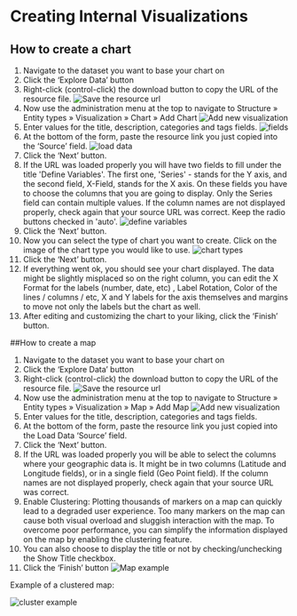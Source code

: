 # Creating Internal Visualizations

## How to create a chart

1.  Navigate to the dataset you want to base your chart on
2.  Click the ‘Explore Data’ button
3.  Right-click (control-click) the download button to copy the URL of the resource file.
![Save the resource url][Save the resource url]
4.  Now use the administration menu at the top to navigate to Structure » Entity types » Visualization » Chart » Add Chart
![Add new visualization][Add new visualization]
5.  Enter values for the title, description, categories and tags fields.
![fields][fields]
6.  At the bottom of the form, paste the resource link you just copied into the ‘Source’ field.
![load data][load data]
7.  Click the ‘Next’ button.
8.  If the URL was loaded properly you will have two fields to fill under the title 'Define Variables'. The first one, 'Series' - stands for the Y axis, and the second field, X-Field, stands for the X axis. On these fields you have to choose the columns that you are going to display. Only the Series field can contain multiple values. If the column names are not displayed properly, check again that your source URL was correct. Keep the radio buttons checked in 'auto'.
![define variables][define variables]
9.  Click the ‘Next’ button.
10.  Now you can select the type of chart you want to create. Click on the image of the chart type you would like to use.
![chart types][chart types]
11. Click the ‘Next’ button.
12. If everything went ok, you should see your chart displayed. The data might be slightly misplaced so on the right column, you can edit the X Format for the labels (number, date, etc) , Label Rotation, Color of the lines / columns / etc, X and Y labels for the axis themselves and margins to move not only the labels but the chart as well.
13. After editing and customizing the chart to your liking, click the ‘Finish’ button.

##How to create a map

1.  Navigate to the dataset you want to base your chart on
2.  Click the ‘Explore Data’ button
3.  Right-click (control-click) the download button to copy the URL of the resource file.
![Save the resource url][Save the resource url]
4.  Now use the administration menu at the top to navigate to Structure » Entity types » Visualization » Map » Add Map
![Add new visualization][Add new visualization]
5.  Enter values for the title, description, categories and tags fields.
6.  At the bottom of the form, paste the resource link you just copied into the Load Data ‘Source’ field.
7.  Click the ‘Next’ button.
8.  If the URL was loaded properly you will be able to select the columns where your geographic data is. It might be in two columns (Latitude and Longitude fields), or in a single field (Geo Point field). If the column names are not displayed properly, check again that your source URL was correct. 
9.  Enable Clustering: Plotting thousands of markers on a map can quickly lead to a degraded user experience. Too many markers on the map can cause both visual overload and sluggish interaction with the map. To overcome poor performance, you can simplify the information displayed on the map by enabling the clustering feature.
10.   You can also choose to display the title or not by checking/unchecking the Show Title checkbox.
11.  Click the ‘Finish’ button
![Map example][Map example]

Example of a clustered map:

![cluster example][cluster example]

 <!-- Images -->
[lat and long]: http://docs.getdkan.com/sites/default/files/Screen%20Shot%202015-08-07%20at%202.04.50%20AM.png
[clustered]: http://docs.getdkan.com/sites/default/files/Screen%20Shot%202015-08-07%20at%202.04.30%20AM.png
[menu]: http://docs.getdkan.com/sites/default/files/Screen%20Shot%202015-08-06%20at%203.56.52%20PM_0.png
[fields]: http://docs.getdkan.com/sites/default/files/Screen%20Shot%202015-08-07%20at%201.47.44%20AM.png
[dataset url]: http://docs.getdkan.com/sites/default/files/Screen%20Shot%202015-08-07%20at%201.57.19%20AM.png
[load data]: http://docs.getdkan.com/sites/default/files/Screen%20Shot%202015-08-07%20at%201.48.57%20AM.png
[define variables]: http://docs.getdkan.com/sites/default/files/Screen%20Shot%202015-08-07%20at%201.50.00%20AM.png
[chart types]: http://docs.getdkan.com/sites/default/files/Screen%20Shot%202015-08-07%20at%201.51.16%20AM.png
[final chart]: http://docs.getdkan.com/sites/default/files/Screen%20Shot%202015-08-07%20at%201.53.54%20AM.png
[map menu]: http://docs.getdkan.com/sites/default/files/Screen%20Shot%202015-08-07%20at%201.58.54%20AM.png
[map options]: http://docs.getdkan.com/sites/default/files/Screen%20Shot%202015-08-07%20at%202.01.17%20AM.png
[lat long]: http://docs.getdkan.com/sites/default/files/Screen%20Shot%202015-08-07%20at%202.04.50%20AM.png
[map ok]: http://docs.getdkan.com/sites/default/files/Screen%20Shot%202015-08-07%20at%202.00.54%20AM.png
[clustered ok]: http://docs.getdkan.com/sites/default/files/Screen%20Shot%202015-08-07%20at%202.04.30%20AM.png
[Save the resource url]: http://docs.getdkan.com/sites/default/files/Screenshot_8_17_15__3_15_PM.png
[Add new visualization]: http://docs.getdkan.com/sites/default/files/Screenshot_8_17_15__5_19_PM.png
[Map example]: http://docs.getdkan.com/sites/default/files/Screenshot_8_18_15__9_35_AM.png
[cluster example]: http://docs.getdkan.com/sites/default/files/Screenshot_8_18_15__9_36_AM.png
